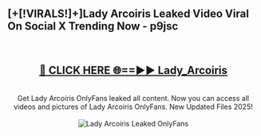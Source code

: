 <h2>[+[!VIRALS!]+]Lady Arcoiris Leaked Video Viral On Social X Trending Now - p9jsc</h2>
<br>
<div align="center">
<h2><a href="https://libra.edu.pl?Lady_Arcoiris" rel="nofollow">🔴 CLICK HERE 🌐==►► Lady_Arcoiris</a></h2>
<br>
Get Lady Arcoiris OnlyFans leaked all content. Now you can access all videos and pictures of Lady Arcoiris OnlyFans. New Updated Files 2025!
<br>
<br>
<a href="https://libra.edu.pl?Lady_Arcoiris" rel="nofollow" data-target="animated-image.originalLink"><img src="https://i.ibb.co.com/WyWwxjT/player-gif2.gif" alt="Lady Arcoiris Leaked OnlyFans" style="max-width: 100%; display: inline-block;" data-target="animated-image.originalImage"></a>
</div>
<br>